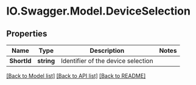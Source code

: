 # IO.Swagger.Model.DeviceSelection
## Properties

Name | Type | Description | Notes
------------ | ------------- | ------------- | -------------
**ShortId** | **string** | Identifier of the device selection | 

[[Back to Model list]](../README.md#documentation-for-models) [[Back to API list]](../README.md#documentation-for-api-endpoints) [[Back to README]](../README.md)

